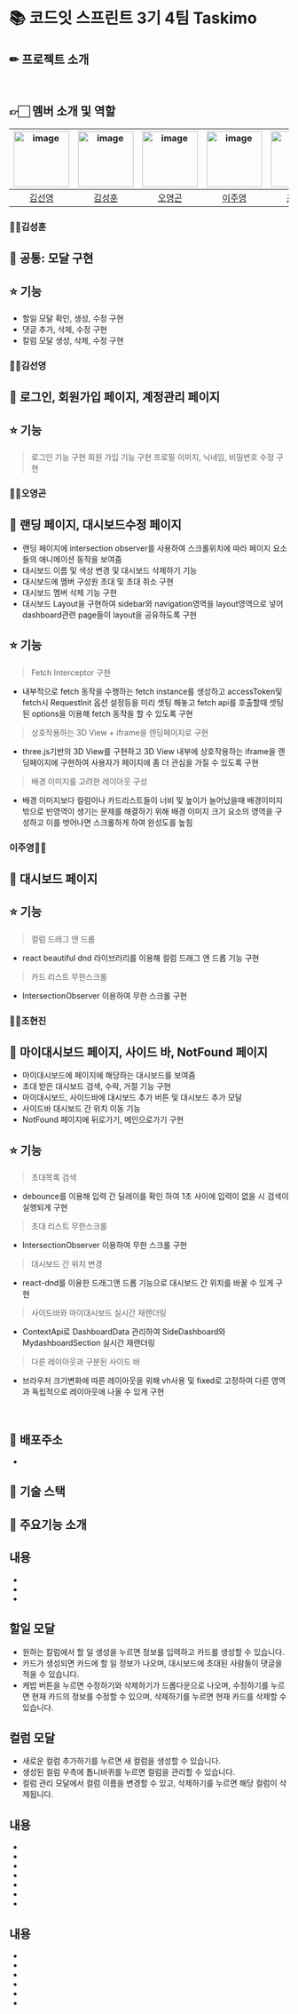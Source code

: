 # 📚 코드잇 스프린트 3기 4팀 Taskimo




## ✏ 프로젝트 소개



</br>





## 👉🏻 멤버 소개 및 역할

| <img width="100"  alt="image" src="https://github.com/Codeit3-part3-team4/Taskify/assets/126558640/6d4f4d70-1b3d-4d69-9170-60e848102c88"> | <img width="100" alt="image" src="https://avatars.githubusercontent.com/u/129745640?v=4"> | <img width="100" alt="image" src='https://avatars.githubusercontent.com/u/68732996?v=4'> | <img width="100"  alt="image" src="https://github.com/Codeit3-part3-team4/Taskify/assets/126558640/0932792e-f5de-412b-940f-5c3c8b94f6c8"> | <img width="100" alt="image" src="https://avatars.githubusercontent.com/u/126558640?v=4"> |
| :-: | :-: | :-: | :-: | :-: |
| [김선영](https://github.com/kimsuns) | [김성훈](https://github.com/huniiiiii) | [오영곤](https://github.com/ohddang) | [이주영](https://github.com/2zzzyoung) | [조현진](https://github.com/ahrrrl) |



###  🙍‍♂️김성훈  

## 📖 공통: 모달 구현 </br>

## ⭐ 기능
- 할일 모달 확인, 생성, 수정 구현  
- 댓글 추가, 삭제, 수정 구현
- 칼럼 모달 생성, 삭제, 수정 구현


###  🙍‍♀️김선영

## 📖 로그인, 회원가입 페이지, 계정관리 페이지

## ⭐ 기능 
> 로그인 기능 구현
> 회원 가입 기능 구현
> 프로필 이미지, 닉네임, 비밀번호 수정 구현
  

###  🙍‍♂️오영곤

## 📖 랜딩 페이지, 대시보드수정 페이지
- 랜딩 페이지에 intersection observer를 사용하여 스크롤위치에 따라 페이지 요소들의 애니메이션 동작을 보여줌
- 대시보드 이름 및 색상 변경 및 대시보드 삭제하기 기능
- 대시보드에 멤버 구성원 초대 및 초대 취소 구현
- 대시보드 멤버 삭제 기능 구현
- 대시보드 Layout을 구현하여 sidebar와 navigation영역을 layout영역으로 넣어 dashboard관련 page들이 layout을 공유하도록 구현

## ⭐ 기능
> Fetch Interceptor 구현
- 내부적으로 fetch 동작을 수행하는 fetch instance를 생성하고 accessToken및 fetch시 RequestInit 옵션 설정등을 미리 셋팅 해놓고 fetch api를 호출할때
셋팅된 options을 이용해 fetch 동작을 할 수 있도록 구현 

> 상호작용하는 3D View + iframe을 렌딩페이지로 구현
- three.js기반의 3D View를 구현하고 3D View 내부에 상호작용하는 iframe을 랜딩페이지에 구현하여 사용자가 페이지에
좀 더 관심을 가질 수 있도록 구현

> 배경 이미지를 고려한 레이아웃 구성
- 배경 이미지보다 컬럼이나 카드리스트들이 너비 및 높이가 늘어났을때 배경이미지 밖으로 빈영역이 생기는 문제를 해결하기 위해
배경 이미지 크기 요소의 영역을 구성하고 이를 벗어나면 스크롤하게 하여 완성도를 높힘

###  이주영🙍‍♀️

## 📖 대시보드 페이지

## ⭐ 기능
> 컬럼 드래그 앤 드롭
- react beautiful dnd 라이브러리를 이용해 컬럼 드래그 앤 드롭 기능 구현
  
> 카드 리스트 무한스크롤
- IntersectionObserver 이용하여 무한 스크롤 구현
  

###  🙍‍♂️조현진

## 📖 마이대시보드 페이지, 사이드 바, NotFound 페이지
- 마이대시보드에 페이지에 해당하는 대시보드를 보여줌
- 초대 받은 대시보드 검색, 수락, 거절 기능 구현
- 마이대시보드, 사이드바에 대시보드 추가 버튼 및 대시보드 추가 모달
- 사이드바 대시보드 간 위치 이동 기능
- NotFound 페이지에 뒤로가기, 메인으로가기 구현

## ⭐ 기능
> 초대목록 검색
- debounce를 이용해 입력 간 딜레이를 확인 하여 1초 사이에 입력이 없을 시 검색이 실행되게 구현
> 초대 리스트 무한스크롤
- IntersectionObserver 이용하여 무한 스크롤 구현
> 대시보드 간 위치 변경
- react-dnd를 이용한 드래그앤 드롭 기능으로 대시보드 간 위치를 바꿀 수 있게 구현
> 사이드바와 마이대시보드 실시간 재랜더링
- ContextApi로 DashboardData 관리하여 SideDashboard와 MydashboardSection 실시간 재랜더링
> 다른 레이아웃과 구분된 사이드 바
- 브라우저 크기변화에 따른 레이아웃을 위해 vh사용 및 fixed로 고정하여 다른 영역과 독립적으로 레이아웃에 나올 수 있게 구현
</br>

## 📃 배포주소

- 

## 💾 기술 스택




## 🔔 주요기능 소개

##  **내용**



- 
- 
- 

## **할일 모달**

- 원하는 칼럼에서 할 일 생성을 누르면 정보를 입력하고 카드를 생성할 수 있습니다.
- 카드가 생성되면 카드에 할 일 정보가 나오며, 대시보드에 초대된 사람들이 댓글을 적을 수 있습니다.
- 케밥 버튼을 누르면 수정하기와 삭제하기가 드롭다운으로 나오며, 수정하기를 누르면 현재 카드의 정보를 수정할 수 있으며, 삭제하기를 누르면 현재 카드를 삭제할 수 있습니다.


## **컬럼 모달**

- 새로운 컬럼 추가하기를 누르면 새 컬럼을 생성할 수 있습니다.
- 생성된 컬럼 우측에 톱니바퀴를 누르면 컬럼을 관리할 수 있습니다.
- 컬럼 관리 모달에서 컬럼 이름을 변경할 수 있고, 삭제하기를 누르면 해당 컬럼이 삭제됩니다. 

## **내용**






- 
- 
- 
- 
- 
- 
- 

## **내용**






- 
- 
- 
- 
- 
- 
